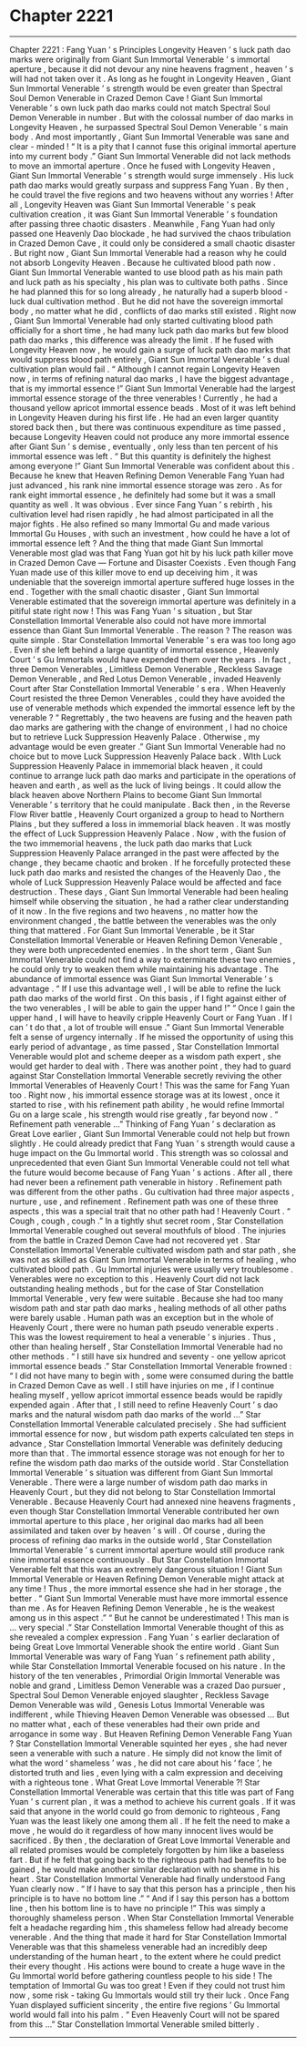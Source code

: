 
# Chapter 2221


---

Chapter 2221 : Fang Yuan ’ s Principles
Longevity Heaven ’ s luck path dao marks were originally from Giant Sun Immortal Venerable ’ s immortal aperture , because it did not devour any nine heavens fragment , heaven ’ s will had not taken over it .
As long as he fought in Longevity Heaven , Giant Sun Immortal Venerable ’ s strength would be even greater than Spectral Soul Demon Venerable in Crazed Demon Cave !
Giant Sun Immortal Venerable ’ s own luck path dao marks could not match Spectral Soul Demon Venerable in number . But with the colossal number of dao marks in Longevity Heaven , he surpassed Spectral Soul Demon Venerable ’ s main body .
And most importantly , Giant Sun Immortal Venerable was sane and clear - minded !
“ It is a pity that I cannot fuse this original immortal aperture into my current body .” Giant Sun Immortal Venerable did not lack methods to move an immortal aperture .
Once he fused with Longevity Heaven , Giant Sun Immortal Venerable ’ s strength would surge immensely . His luck path dao marks would greatly surpass and suppress Fang Yuan . By then , he could travel the five regions and two heavens without any worries !
After all , Longevity Heaven was Giant Sun Immortal Venerable ’ s peak cultivation creation , it was Giant Sun Immortal Venerable ’ s foundation after passing three chaotic disasters .
Meanwhile , Fang Yuan had only passed one Heavenly Dao blockade , he had survived the chaos tribulation in Crazed Demon Cave , it could only be considered a small chaotic disaster .
But right now , Giant Sun Immortal Venerable had a reason why he could not absorb Longevity Heaven .
Because he cultivated blood path now .
Giant Sun Immortal Venerable wanted to use blood path as his main path and luck path as his specialty , his plan was to cultivate both paths .
Since he had planned this for so long already , he naturally had a superb blood - luck dual cultivation method . But he did not have the sovereign immortal body , no matter what he did , conflicts of dao marks still existed .
Right now , Giant Sun Immortal Venerable had only started cultivating blood path officially for a short time , he had many luck path dao marks but few blood path dao marks , this difference was already the limit . If he fused with Longevity Heaven now , he would gain a surge of luck path dao marks that would suppress blood path entirely , Giant Sun Immortal Venerable ’ s dual cultivation plan would fail .
“ Although I cannot regain Longevity Heaven now , in terms of refining natural dao marks , I have the biggest advantage , that is my immortal essence !”
Giant Sun Immortal Venerable had the largest immortal essence storage of the three venerables ! Currently , he had a thousand yellow apricot immortal essence beads .
Most of it was left behind in Longevity Heaven during his first life .
He had an even larger quantity stored back then , but there was continuous expenditure as time passed , because Longevity Heaven could not produce any more immortal essence after Giant Sun ’ s demise , eventually , only less than ten percent of his immortal essence was left .
“ But this quantity is definitely the highest among everyone !” Giant Sun Immortal Venerable was confident about this .
Because he knew that Heaven Refining Demon Venerable Fang Yuan had just advanced , his rank nine immortal essence storage was zero . As for rank eight immortal essence , he definitely had some but it was a small quantity as well .
It was obvious .
Ever since Fang Yuan ’ s rebirth , his cultivation level had risen rapidly , he had almost participated in all the major fights . He also refined so many Immortal Gu and made various Immortal Gu Houses , with such an investment , how could he have a lot of immortal essence left ?
And the thing that made Giant Sun Immortal Venerable most glad was that Fang Yuan got hit by his luck path killer move in Crazed Demon Cave — Fortune and Disaster Coexists .
Even though Fang Yuan made use of this killer move to end up deceiving him , it was undeniable that the sovereign immortal aperture suffered huge losses in the end . Together with the small chaotic disaster , Giant Sun Immortal Venerable estimated that the sovereign immortal aperture was definitely in a pitiful state right now !
This was Fang Yuan ’ s situation , but Star Constellation Immortal Venerable also could not have more immortal essence than Giant Sun Immortal Venerable .
The reason ?
The reason was quite simple .
Star Constellation Immortal Venerable ’ s era was too long ago . Even if she left behind a large quantity of immortal essence , Heavenly Court ’ s Gu Immortals would have expended them over the years .
In fact , three Demon Venerables , Limitless Demon Venerable , Reckless Savage Demon Venerable , and Red Lotus Demon Venerable , invaded Heavenly Court after Star Constellation Immortal Venerable ’ s era .
When Heavenly Court resisted the three Demon Venerables , could they have avoided the use of venerable methods which expended the immortal essence left by the venerable ?
“ Regrettably , the two heavens are fusing and the heaven path dao marks are gathering with the change of environment , I had no choice but to retrieve Luck Suppression Heavenly Palace . Otherwise , my advantage would be even greater .”
Giant Sun Immortal Venerable had no choice but to move Luck Suppression Heavenly Palace back .
WIth Luck Suppression Heavenly Palace in immemorial black heaven , it could continue to arrange luck path dao marks and participate in the operations of heaven and earth , as well as the luck of living beings . It could allow the black heaven above Northern Plains to become Giant Sun Immortal Venerable ’ s territory that he could manipulate .
Back then , in the Reverse Flow River battle , Heavenly Court organized a group to head to Northern Plains , but they suffered a loss in immemorial black heaven . It was mostly the effect of Luck Suppression Heavenly Palace .
Now , with the fusion of the two immemorial heavens , the luck path dao marks that Luck Suppression Heavenly Palace arranged in the past were affected by the change , they became chaotic and broken . If he forcefully protected these luck path dao marks and resisted the changes of the Heavenly Dao , the whole of Luck Suppression Heavenly Palace would be affected and face destruction .
These days , Giant Sun Immortal Venerable had been healing himself while observing the situation , he had a rather clear understanding of it now .
In the five regions and two heavens , no matter how the environment changed , the battle between the venerables was the only thing that mattered .
For Giant Sun Immortal Venerable , be it Star Constellation Immortal Venerable or Heaven Refining Demon Venerable , they were both unprecedented enemies . In the short term , Giant Sun Immortal Venerable could not find a way to exterminate these two enemies , he could only try to weaken them while maintaining his advantage .
The abundance of immortal essence was Giant Sun Immortal Venerable ’ s advantage .
“ If I use this advantage well , I will be able to refine the luck path dao marks of the world first . On this basis , if I fight against either of the two venerables , I will be able to gain the upper hand !”
“ Once I gain the upper hand , I will have to heavily cripple Heavenly Court or Fang Yuan . If I can ’ t do that , a lot of trouble will ensue .”
Giant Sun Immortal Venerable felt a sense of urgency internally .
If he missed the opportunity of using this early period of advantage , as time passed , Star Constellation Immortal Venerable would plot and scheme deeper as a wisdom path expert , she would get harder to deal with .
There was another point , they had to guard against Star Constellation Immortal Venerable secretly reviving the other Immortal Venerables of Heavenly Court !
This was the same for Fang Yuan too .
Right now , his immortal essence storage was at its lowest , once it started to rise , with his refinement path ability , he would refine Immortal Gu on a large scale , his strength would rise greatly , far beyond now .
“ Refinement path venerable …” Thinking of Fang Yuan ’ s declaration as Great Love earlier , Giant Sun Immortal Venerable could not help but frown slightly .
He could already predict that Fang Yuan ’ s strength would cause a huge impact on the Gu Immortal world .
This strength was so colossal and unprecedented that even Giant Sun Immortal Venerable could not tell what the future would become because of Fang Yuan ’ s actions .
After all , there had never been a refinement path venerable in history .
Refinement path was different from the other paths .
Gu cultivation had three major aspects , nurture , use , and refinement . Refinement path was one of these three aspects , this was a special trait that no other path had !
Heavenly Court .
“ Cough , cough , cough .” In a tightly shut secret room , Star Constellation Immortal Venerable coughed out several mouthfuls of blood .
The injuries from the battle in Crazed Demon Cave had not recovered yet .
Star Constellation Immortal Venerable cultivated wisdom path and star path , she was not as skilled as Giant Sun Immortal Venerable in terms of healing , who cultivated blood path .
Gu Immortal injuries were usually very troublesome .
Venerables were no exception to this .
Heavenly Court did not lack outstanding healing methods , but for the case of Star Constellation Immortal Venerable , very few were suitable .
Because she had too many wisdom path and star path dao marks , healing methods of all other paths were barely usable . Human path was an exception but in the whole of Heavenly Court , there were no human path pseudo venerable experts . This was the lowest requirement to heal a venerable ’ s injuries .
Thus , other than healing herself , Star Constellation Immortal Venerable had no other methods .
“ I still have six hundred and seventy - one yellow apricot immortal essence beads .” Star Constellation Immortal Venerable frowned : “ I did not have many to begin with , some were consumed during the battle in Crazed Demon Cave as well . I still have injuries on me , if I continue healing myself , yellow apricot immortal essence beads would be rapidly expended again . After that , I still need to refine Heavenly Court ’ s dao marks and the natural wisdom path dao marks of the world …”
Star Constellation Immortal Venerable calculated precisely .
She had sufficient immortal essence for now , but wisdom path experts calculated ten steps in advance , Star Constellation Immortal Venerable was definitely deducing more than that .
The immortal essence storage was not enough for her to refine the wisdom path dao marks of the outside world .
Star Constellation Immortal Venerable ’ s situation was different from Giant Sun Immortal Venerable .
There were a large number of wisdom path dao marks in Heavenly Court , but they did not belong to Star Constellation Immortal Venerable .
Because Heavenly Court had annexed nine heavens fragments , even though Star Constellation Immortal Venerable contributed her own immortal aperture to this place , her original dao marks had all been assimilated and taken over by heaven ’ s will .
Of course , during the process of refining dao marks in the outside world , Star Constellation Immortal Venerable ’ s current immortal aperture would still produce rank nine immortal essence continuously .
But Star Constellation Immortal Venerable felt that this was an extremely dangerous situation ! Giant Sun Immortal Venerable or Heaven Refining Demon Venerable might attack at any time !
Thus , the more immortal essence she had in her storage , the better .
“ Giant Sun Immortal Venerable must have more immortal essence than me . As for Heaven Refining Demon Venerable , he is the weakest among us in this aspect .”
“ But he cannot be underestimated ! This man is … very special .”
Star Constellation Immortal Venerable thought of this as she revealed a complex expression .
Fang Yuan ’ s earlier declaration of being Great Love Immortal Venerable shook the entire world .
Giant Sun Immortal Venerable was wary of Fang Yuan ’ s refinement path ability , while Star Constellation Immortal Venerable focused on his nature .
In the history of the ten venerables , Primordial Origin Immortal Venerable was noble and grand , Limitless Demon Venerable was a crazed Dao pursuer , Spectral Soul Demon Venerable enjoyed slaughter , Reckless Savage Demon Venerable was wild , Genesis Lotus Immortal Venerable was indifferent , while Thieving Heaven Demon Venerable was obsessed …
But no matter what , each of these venerables had their own pride and arrogance in some way .
But Heaven Refining Demon Venerable Fang Yuan ?
Star Constellation Immortal Venerable squinted her eyes , she had never seen a venerable with such a nature . He simply did not know the limit of what the word ‘ shameless ’ was , he did not care about his ‘ face ’, he distorted truth and lies , even lying with a calm expression and deceiving with a righteous tone .
What Great Love Immortal Venerable ?!
Star Constellation Immortal Venerable was certain that this title was part of Fang Yuan ’ s current plan , it was a method to achieve his current goals . If it was said that anyone in the world could go from demonic to righteous , Fang Yuan was the least likely one among them all .
If he felt the need to make a move , he would do it regardless of how many innocent lives would be sacrificed .
By then , the declaration of Great Love Immortal Venerable and all related promises would be completely forgotten by him like a baseless fart .
But if he felt that going back to the righteous path had benefits to be gained , he would make another similar declaration with no shame in his heart .
Star Constellation Immortal Venerable had finally understood Fang Yuan clearly now .
“ If I have to say that this person has a principle , then his principle is to have no bottom line .”
“ And if I say this person has a bottom line , then his bottom line is to have no principle !”
This was simply a thoroughly shameless person .
When Star Constellation Immortal Venerable felt a headache regarding him , this shameless fellow had already become venerable .
And the thing that made it hard for Star Constellation Immortal Venerable was that this shameless venerable had an incredibly deep understanding of the human heart , to the extent where he could predict their every thought .
His actions were bound to create a huge wave in the Gu Immortal world before gathering countless people to his side !
The temptation of Immortal Gu was too great !
Even if they could not trust him now , some risk - taking Gu Immortals would still try their luck .
Once Fang Yuan displayed sufficient sincerity , the entire five regions ’ Gu Immortal world would fall into his palm .
“ Even Heavenly Court will not be spared from this …” Star Constellation Immortal Venerable smiled bitterly .

---

